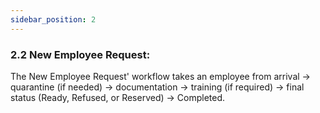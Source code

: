 ```yaml
---
sidebar_position: 2
---
```

### 2.2 New Employee Request:

The New Employee Request' workflow takes an employee from arrival → quarantine (if needed) → documentation → training (if required) → final status (Ready, Refused, or Reserved) → Completed.